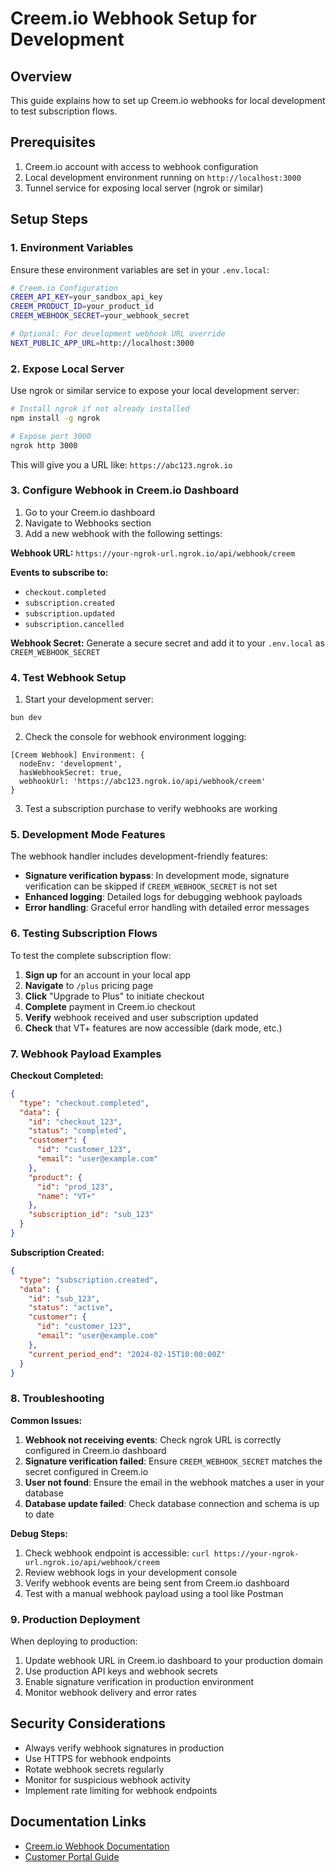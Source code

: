 # Creem.io Webhook Setup for Development

## Overview

This guide explains how to set up Creem.io webhooks for local development to test subscription flows.

## Prerequisites

1. Creem.io account with access to webhook configuration
2. Local development environment running on `http://localhost:3000`
3. Tunnel service for exposing local server (ngrok or similar)

## Setup Steps

### 1. Environment Variables

Ensure these environment variables are set in your `.env.local`:

```bash
# Creem.io Configuration
CREEM_API_KEY=your_sandbox_api_key
CREEM_PRODUCT_ID=your_product_id
CREEM_WEBHOOK_SECRET=your_webhook_secret

# Optional: For development webhook URL override
NEXT_PUBLIC_APP_URL=http://localhost:3000
```

### 2. Expose Local Server

Use ngrok or similar service to expose your local development server:

```bash
# Install ngrok if not already installed
npm install -g ngrok

# Expose port 3000
ngrok http 3000
```

This will give you a URL like: `https://abc123.ngrok.io`

### 3. Configure Webhook in Creem.io Dashboard

1. Go to your Creem.io dashboard
2. Navigate to Webhooks section
3. Add a new webhook with the following settings:

**Webhook URL:** `https://your-ngrok-url.ngrok.io/api/webhook/creem`

**Events to subscribe to:**

- `checkout.completed`
- `subscription.created`
- `subscription.updated`
- `subscription.cancelled`

**Webhook Secret:** Generate a secure secret and add it to your `.env.local` as `CREEM_WEBHOOK_SECRET`

### 4. Test Webhook Setup

1. Start your development server:

```bash
bun dev
```

2. Check the console for webhook environment logging:
```
[Creem Webhook] Environment: {
  nodeEnv: 'development',
  hasWebhookSecret: true,
  webhookUrl: 'https://abc123.ngrok.io/api/webhook/creem'
}
```

3. Test a subscription purchase to verify webhooks are working

### 5. Development Mode Features

The webhook handler includes development-friendly features:

- **Signature verification bypass**: In development mode, signature verification can be skipped if `CREEM_WEBHOOK_SECRET` is not set
- **Enhanced logging**: Detailed logs for debugging webhook payloads
- **Error handling**: Graceful error handling with detailed error messages

### 6. Testing Subscription Flows

To test the complete subscription flow:

1. **Sign up** for an account in your local app
2. **Navigate** to `/plus` pricing page
3. **Click** "Upgrade to Plus" to initiate checkout
4. **Complete** payment in Creem.io checkout
5. **Verify** webhook received and user subscription updated
6. **Check** that VT+ features are now accessible (dark mode, etc.)

### 7. Webhook Payload Examples

**Checkout Completed:**

```json
{
  "type": "checkout.completed",
  "data": {
    "id": "checkout_123",
    "status": "completed",
    "customer": {
      "id": "customer_123",
      "email": "user@example.com"
    },
    "product": {
      "id": "prod_123",
      "name": "VT+"
    },
    "subscription_id": "sub_123"
  }
}
```

**Subscription Created:**

```json
{
  "type": "subscription.created",
  "data": {
    "id": "sub_123",
    "status": "active",
    "customer": {
      "id": "customer_123",
      "email": "user@example.com"
    },
    "current_period_end": "2024-02-15T10:00:00Z"
  }
}
```

### 8. Troubleshooting

**Common Issues:**

1. **Webhook not receiving events**: Check ngrok URL is correctly configured in Creem.io dashboard
2. **Signature verification failed**: Ensure `CREEM_WEBHOOK_SECRET` matches the secret configured in Creem.io
3. **User not found**: Ensure the email in the webhook matches a user in your database
4. **Database update failed**: Check database connection and schema is up to date

**Debug Steps:**

1. Check webhook endpoint is accessible: `curl https://your-ngrok-url.ngrok.io/api/webhook/creem`
2. Review webhook logs in your development console
3. Verify webhook events are being sent from Creem.io dashboard
4. Test with a manual webhook payload using a tool like Postman

### 9. Production Deployment

When deploying to production:

1. Update webhook URL in Creem.io dashboard to your production domain
2. Use production API keys and webhook secrets
3. Enable signature verification in production environment
4. Monitor webhook delivery and error rates

## Security Considerations

- Always verify webhook signatures in production
- Use HTTPS for webhook endpoints
- Rotate webhook secrets regularly
- Monitor for suspicious webhook activity
- Implement rate limiting for webhook endpoints

## Documentation Links

- [Creem.io Webhook Documentation](https://docs.creem.io/learn/webhooks/introduction)
- [Customer Portal Guide](https://docs.creem.io/learn/customers/customer-portal)
